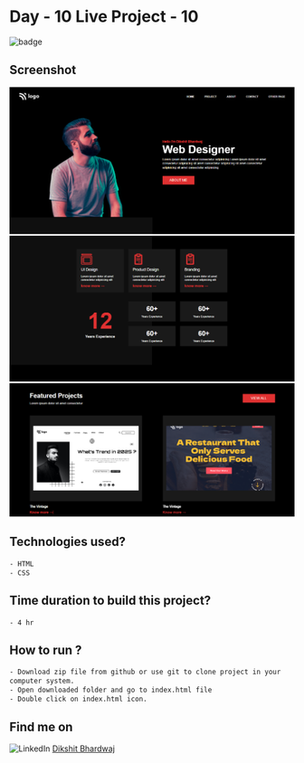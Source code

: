 # Day - 10 Live Project - 10

![badge](https://img.shields.io/badge/Webdev-Day--10-red)

## Screenshot

![Project-Screenshot](Screenshot1.png)
![Project-Screenshot](Screenshot2.png)
![Project-Screenshot](Screenshot3.png)

## Technologies used?

    - HTML
    - CSS

## Time duration to build this project?

    - 4 hr

## How to run ?

    - Download zip file from github or use git to clone project in your computer system.
    - Open downloaded folder and go to index.html file
    - Double click on index.html icon.

## Find me on

![LinkedIn](https://img.shields.io/badge/LinkedIn-Connect-green) [Dikshit Bhardwaj](https://www.linkedin.com/in/dikshit-bhardwaj-8678b2191/)
